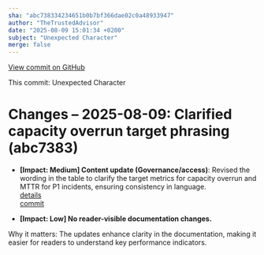 ```yaml
---
sha: "abc738334234651b0b7bf366dae02c0a48933947"
author: "TheTrustedAdvisor"
date: "2025-08-09 15:01:34 +0200"
subject: "Unexpected Character"
merge: false
---
```


[View commit on GitHub](https://github.com/TheTrustedAdvisor/FabricAdoptionFramework/commit/abc738334234651b0b7bf366dae02c0a48933947)

This commit: Unexpected Character

# Changes – 2025-08-09: Clarified capacity overrun target phrasing (abc7383)

- **[Impact: Medium] Content update (Governance/access)**: Revised the wording in the table to clarify the target metrics for capacity overrun and MTTR for P1 incidents, ensuring consistency in language.  
   [details](/docs/about/changes/2025-08-09-abc738334234651b0b7bf366dae02c0a48933947)  
   [commit](https://github.com/TheTrustedAdvisor/FabricAdoptionFramework/commit/abc738334234234651b0b7bf366dae02c0a48933947)

- **[Impact: Low] No reader-visible documentation changes.**

Why it matters: The updates enhance clarity in the documentation, making it easier for readers to understand key performance indicators.
